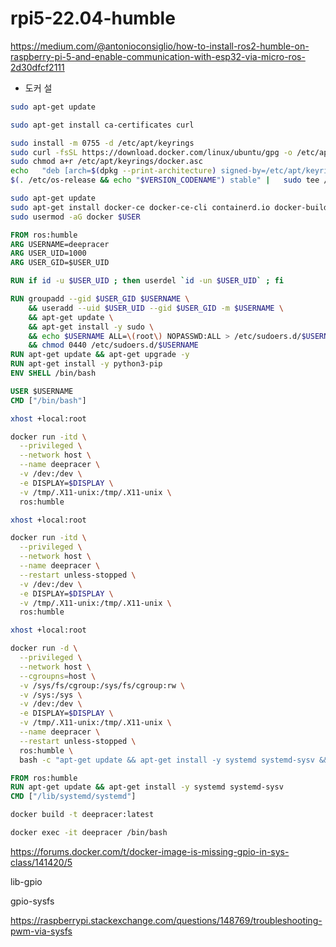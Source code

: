 # rpi5-22.04-humble

https://medium.com/@antonioconsiglio/how-to-install-ros2-humble-on-raspberry-pi-5-and-enable-communication-with-esp32-via-micro-ros-2d30dfcf2111


- 도커 설
```bash
sudo apt-get update

sudo apt-get install ca-certificates curl

sudo install -m 0755 -d /etc/apt/keyrings
sudo curl -fsSL https://download.docker.com/linux/ubuntu/gpg -o /etc/apt/keyrings/docker.asc
sudo chmod a+r /etc/apt/keyrings/docker.asc
echo   "deb [arch=$(dpkg --print-architecture) signed-by=/etc/apt/keyrings/docker.asc] https://download.docker.com/linux/ubuntu \
$(. /etc/os-release && echo "$VERSION_CODENAME") stable" |   sudo tee /etc/apt/sources.list.d/docker.list > /dev/null

sudo apt-get update
sudo apt-get install docker-ce docker-ce-cli containerd.io docker-buildx-plugin docker-compose-plugin
sudo usermod -aG docker $USER
```

```Dockerfile
FROM ros:humble
ARG USERNAME=deepracer
ARG USER_UID=1000
ARG USER_GID=$USER_UID

RUN if id -u $USER_UID ; then userdel `id -un $USER_UID` ; fi

RUN groupadd --gid $USER_GID $USERNAME \
    && useradd --uid $USER_UID --gid $USER_GID -m $USERNAME \
    && apt-get update \
    && apt-get install -y sudo \
    && echo $USERNAME ALL=\(root\) NOPASSWD:ALL > /etc/sudoers.d/$USERNAME \
    && chmod 0440 /etc/sudoers.d/$USERNAME
RUN apt-get update && apt-get upgrade -y
RUN apt-get install -y python3-pip
ENV SHELL /bin/bash

USER $USERNAME
CMD ["/bin/bash"]

```

```bash
xhost +local:root

docker run -itd \
  --privileged \
  --network host \
  --name deepracer \
  -v /dev:/dev \
  -e DISPLAY=$DISPLAY \
  -v /tmp/.X11-unix:/tmp/.X11-unix \
  ros:humble
  ```


```bash
xhost +local:root

docker run -itd \
  --privileged \
  --network host \
  --name deepracer \
  --restart unless-stopped \
  -v /dev:/dev \
  -e DISPLAY=$DISPLAY \
  -v /tmp/.X11-unix:/tmp/.X11-unix \
  ros:humble
  ```


```bash
xhost +local:root

docker run -d \
  --privileged \
  --network host \
  --cgroupns=host \
  -v /sys/fs/cgroup:/sys/fs/cgroup:rw \
  -v /sys:/sys \
  -v /dev:/dev \
  -e DISPLAY=$DISPLAY \
  -v /tmp/.X11-unix:/tmp/.X11-unix \
  --name deepracer \
  --restart unless-stopped \
  ros:humble \
  bash -c "apt-get update && apt-get install -y systemd systemd-sysv && exec /lib/systemd/systemd"


```

```dockerfile
FROM ros:humble
RUN apt-get update && apt-get install -y systemd systemd-sysv
CMD ["/lib/systemd/systemd"]
```

```bash
docker build -t deepracer:latest
```


```bash
docker exec -it deepracer /bin/bash
```

https://forums.docker.com/t/docker-image-is-missing-gpio-in-sys-class/141420/5


lib-gpio

gpio-sysfs

https://raspberrypi.stackexchange.com/questions/148769/troubleshooting-pwm-via-sysfs